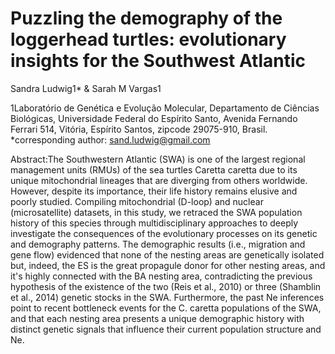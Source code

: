 # Puzzling the demography of the loggerhead turtles: evolutionary insights for the Southwest Atlantic

Sandra Ludwig1* & Sarah M Vargas1

1Laboratório de Genética e Evolução Molecular, Departamento de Ciências Biológicas, Universidade Federal do Espírito Santo, Avenida Fernando Ferrari 514, Vitória, Espírito Santos, zipcode 29075-910, Brasil. *corresponding author: sand.ludwig@gmail.com

Abstract:The Southwestern Atlantic (SWA) is one of the largest regional management units (RMUs) of the sea turtles Caretta caretta due to its unique mitochondrial lineages that are diverging from others worldwide. However, despite its importance, their life history remains elusive and poorly studied. Compiling mitochondrial (D-loop) and nuclear (microsatellite) datasets, in this study, we retraced the SWA population history of this species through multidisciplinary approaches to deeply investigate the consequences of the evolutionary processes on its genetic  and demography patterns. The demographic results (i.e., migration and gene flow) evidenced that none of the nesting areas are genetically isolated but, indeed, the ES is the great propagule donor for other nesting areas, and it's highly connected with the BA nesting area, contradicting the previous hypothesis of the existence of the two (Reis et al., 2010) or three (Shamblin et al., 2014) genetic stocks in the SWA. Furthermore, the past Ne inferences point to recent bottleneck events for the C. caretta populations of the SWA, and that each nesting area presents a unique demographic history with distinct genetic signals that influence their current population structure and Ne.

